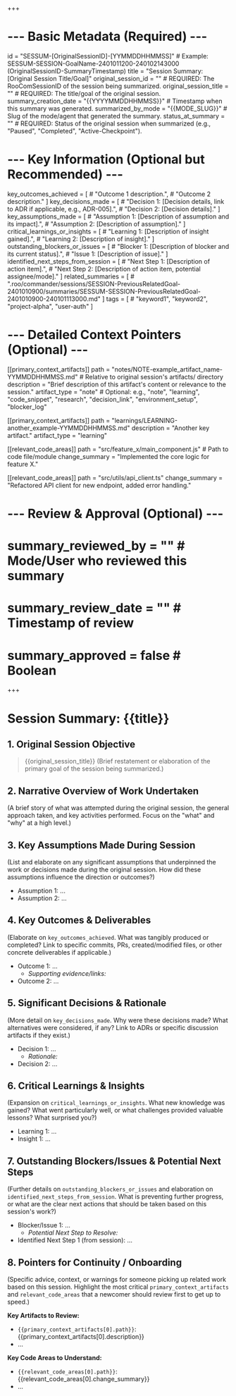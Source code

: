 +++
# --- Basic Metadata (Required) ---
id = "SESSUM-[OriginalSessionID]-[YYMMDDHHMMSS]" # Example: SESSUM-SESSION-GoalName-2401011200-240102143000 (OriginalSessionID-SummaryTimestamp)
title = "Session Summary: [Original Session Title/Goal]"
original_session_id = "" # REQUIRED: The RooComSessionID of the session being summarized.
original_session_title = "" # REQUIRED: The title/goal of the original session.
summary_creation_date = "{{YYYYMMDDHHMMSS}}" # Timestamp when this summary was generated.
summarized_by_mode = "{{MODE_SLUG}}" # Slug of the mode/agent that generated the summary.
status_at_summary = "" # REQUIRED: Status of the original session when summarized (e.g., "Paused", "Completed", "Active-Checkpoint").

# --- Key Information (Optional but Recommended) ---
key_outcomes_achieved = [
    # "Outcome 1 description.",
    # "Outcome 2 description."
]
key_decisions_made = [
    # "Decision 1: [Decision details, link to ADR if applicable, e.g., ADR-005].",
    # "Decision 2: [Decision details]."
]
key_assumptions_made = [
    # "Assumption 1: [Description of assumption and its impact].",
    # "Assumption 2: [Description of assumption]."
]
critical_learnings_or_insights = [
    # "Learning 1: [Description of insight gained].",
    # "Learning 2: [Description of insight]."
]
outstanding_blockers_or_issues = [
    # "Blocker 1: [Description of blocker and its current status].",
    # "Issue 1: [Description of issue]."
]
identified_next_steps_from_session = [
    # "Next Step 1: [Description of action item].",
    # "Next Step 2: [Description of action item, potential assignee/mode]."
]
related_summaries = [
    # ".roo/commander/sessions/SESSION-PreviousRelatedGoal-2401010900/summaries/SESSUM-SESSION-PreviousRelatedGoal-2401010900-240101113000.md"
]
tags = [
    # "keyword1", "keyword2", "project-alpha", "user-auth"
]

# --- Detailed Context Pointers (Optional) ---
[[primary_context_artifacts]]
path = "notes/NOTE-example_artifact_name-YYMMDDHHMMSS.md" # Relative to original session's artifacts/ directory
description = "Brief description of this artifact's content or relevance to the session."
artifact_type = "note" # Optional: e.g., "note", "learning", "code_snippet", "research", "decision_link", "environment_setup", "blocker_log"

[[primary_context_artifacts]]
path = "learnings/LEARNING-another_example-YYMMDDHHMMSS.md"
description = "Another key artifact."
artifact_type = "learning"

[[relevant_code_areas]]
path = "src/feature_x/main_component.js" # Path to code file/module
change_summary = "Implemented the core logic for feature X."

[[relevant_code_areas]]
path = "src/utils/api_client.ts"
change_summary = "Refactored API client for new endpoint, added error handling."

# --- Review & Approval (Optional) ---
# summary_reviewed_by = "" # Mode/User who reviewed this summary
# summary_review_date = "" # Timestamp of review
# summary_approved = false # Boolean
+++

# Session Summary: {{title}}

## 1. Original Session Objective
> {{original_session_title}}
> (Brief restatement or elaboration of the primary goal of the session being summarized.)

## 2. Narrative Overview of Work Undertaken
(A brief story of what was attempted during the original session, the general approach taken, and key activities performed. Focus on the "what" and "why" at a high level.)

## 3. Key Assumptions Made During Session
(List and elaborate on any significant assumptions that underpinned the work or decisions made during the original session. How did these assumptions influence the direction or outcomes?)
*   Assumption 1: ...
*   Assumption 2: ...

## 4. Key Outcomes & Deliverables
(Elaborate on `key_outcomes_achieved`. What was tangibly produced or completed? Link to specific commits, PRs, created/modified files, or other concrete deliverables if applicable.)
*   Outcome 1: ...
    *   *Supporting evidence/links:*
*   Outcome 2: ...

## 5. Significant Decisions & Rationale
(More detail on `key_decisions_made`. Why were these decisions made? What alternatives were considered, if any? Link to ADRs or specific discussion artifacts if they exist.)
*   Decision 1: ...
    *   *Rationale:*
*   Decision 2: ...

## 6. Critical Learnings & Insights
(Expansion on `critical_learnings_or_insights`. What new knowledge was gained? What went particularly well, or what challenges provided valuable lessons? What surprised you?)
*   Learning 1: ...
*   Insight 1: ...

## 7. Outstanding Blockers/Issues & Potential Next Steps
(Further details on `outstanding_blockers_or_issues` and elaboration on `identified_next_steps_from_session`. What is preventing further progress, or what are the clear next actions that should be taken based on this session's work?)
*   Blocker/Issue 1: ...
    *   *Potential Next Step to Resolve:*
*   Identified Next Step 1 (from session): ...

## 8. Pointers for Continuity / Onboarding
(Specific advice, context, or warnings for someone picking up related work based on this session. Highlight the most critical `primary_context_artifacts` and `relevant_code_areas` that a newcomer should review first to get up to speed.)

**Key Artifacts to Review:**
*   `{{primary_context_artifacts[0].path}}`: {{primary_context_artifacts[0].description}}
*   ...

**Key Code Areas to Understand:**
*   `{{relevant_code_areas[0].path}}`: {{relevant_code_areas[0].change_summary}}
*   ...